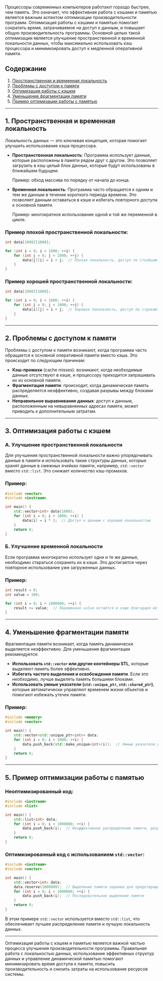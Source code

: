 Процессоры современных компьютеров работают гораздо быстрее, чем память. Это означает, что эффективная работа с кэшами и памятью является важным аспектом оптимизации производительности программ. Оптимизация работы с кэшами и памятью помогает сократить время, затрачиваемое на доступ к данным, и повышает общую производительность программы. Основной целью такой оптимизации является улучшение пространственной и временной локальности данных, чтобы максимально использовать кэш процессора и минимизировать доступ к медленной оперативной памяти.

## Содержание

1. [Пространственная и временная локальность](#1.%20Пространственная%20и%20временная%20локальность)
2. [Проблемы с доступом к памяти](#2.%20Проблемы%20с%20доступом%20к%20памяти)
3. [Оптимизация работы с кэшем](#3.%20Оптимизация%20работы%20с%20кэшем)
4. [Уменьшение фрагментации памяти](#4.%20Уменьшение%20фрагментации%20памяти)
5. [Пример оптимизации работы с памятью](#5.%20Пример%20оптимизации%20работы%20с%20памятью)

---

## 1. Пространственная и временная локальность

Локальность данных — это ключевая концепция, которая помогает улучшить использование кэша процессора.

- **Пространственная локальность**: Программа использует данные, которые расположены в памяти рядом друг с другом. Это позволяет загрузить в кэш целый блок данных, которые будут использованы в ближайшем будущем.
  
  Пример: обход массива по порядку от начала до конца.

- **Временная локальность**: Программа часто обращается к одним и тем же данным в течение короткого периода времени. Это позволяет данным оставаться в кэше и избегать повторного доступа к основной памяти.

  Пример: многократное использование одной и той же переменной в цикле.

### Пример плохой пространственной локальности:

```cpp
int data[1000][1000];

for (int i = 0; i < 1000; ++i) {
    for (int j = 0; j < 1000; ++j) {
        data[j][i] = i + j;  // Плохая локальность, доступ по столбцам
    }
}
```

### Пример хорошей пространственной локальности:

```cpp
int data[1000][1000];

for (int i = 0; i < 1000; ++i) {
    for (int j = 0; j < 1000; ++j) {
        data[i][j] = i + j;  // Хорошая локальность, доступ по строкам
    }
}
```

---

## 2. Проблемы с доступом к памяти

Проблемы с доступом к памяти возникают, когда программа часто обращается к основной оперативной памяти вместо кэша. Это происходит по следующим причинам:

- **Кэш-промахи** (cache misses): возникают, когда необходимые данные отсутствуют в кэше, и процессору приходится запрашивать их из основной памяти.
- **Фрагментация памяти**: происходит, когда динамическая память распределяется неэффективно, создавая разрывы между блоками данных.
- **Неправильное выравнивание данных**: доступ к данным, расположенным на невыравненных адресах памяти, может приводить к дополнительным затратам.

---

## 3. Оптимизация работы с кэшем

### А. Улучшение пространственной локальности

Для улучшения пространственной локальности важно упорядочивать данные в памяти и использовать такие структуры данных, которые хранят данные в смежных ячейках памяти, например, `std::vector` вместо `std::list`. Это снижает количество кэш-промахов.

### Пример:

```cpp
#include <vector>
#include <iostream>

int main() {
    std::vector<int> data(1000);
    for (int i = 0; i < 1000; ++i) {
        data[i] = i * 2;  // Доступ к данным с хорошей локальностью
    }
    return 0;
}
```

### Б. Улучшение временной локальности

Если программа многократно использует одни и те же данные, необходимо стараться сохранить их в кэше. Это достигается через повторное использование уже загруженных данных.

### Пример:

```cpp
int result = 0;
int value = 100;

for (int i = 0; i < 1000000; ++i) {
    result += value;  // Переменная value остаётся в кэше благодаря её повторному использованию
}
```

---

## 4. Уменьшение фрагментации памяти

Фрагментация памяти возникает, когда память динамически выделяется неэффективно. Для уменьшения фрагментации рекомендуется:

- **Использовать `std::vector` или другие контейнеры STL**, которые выделяют память более эффективно.
- **Избегать частого выделения и освобождения памяти**. Если это необходимо, лучше выделять память большими блоками.
- **Использовать умные указатели (`std::unique_ptr`, `std::shared_ptr`)**, которые автоматически управляют временем жизни объектов и помогают избежать утечек памяти.

### Пример:

```cpp
#include <memory>
#include <vector>

int main() {
    std::vector<std::unique_ptr<int>> data;
    for (int i = 0; i < 1000; ++i) {
        data.push_back(std::make_unique<int>(i));  // Умные указатели управляют памятью
    }
    return 0;
}
```

---

## 5. Пример оптимизации работы с памятью

### Неоптимизированный код:

```cpp
#include <iostream>
#include <list>

int main() {
    std::list<int> data;
    for (int i = 0; i < 1000000; ++i) {
        data.push_back(i);  // Неэффективное распределение памяти, разрозненные блоки
    }
    return 0;
}
```

### Оптимизированный код с использованием `std::vector`:

```cpp
#include <iostream>
#include <vector>

int main() {
    std::vector<int> data;
    data.reserve(1000000);  // Выделение памяти заранее для предотвращения фрагментации
    for (int i = 0; i < 1000000; ++i) {
        data.push_back(i);  // Последовательное выделение памяти
    }
    return 0;
}
```

В этом примере `std::vector` используется вместо `std::list`, что обеспечивает лучшее распределение памяти и лучшую локальность данных.

---

Оптимизация работы с кэшем и памятью является важной частью процесса улучшения производительности программы. Правильная работа с локальностью данных, использование эффективных структур данных и управление динамической памятью помогают минимизировать время доступа к памяти, повысить производительность и снизить затраты на использование ресурсов системы.